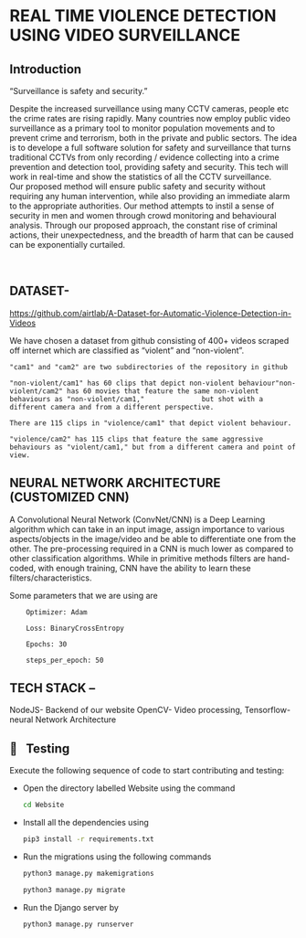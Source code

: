 # REAL TIME VIOLENCE DETECTION USING VIDEO SURVEILLANCE
## Introduction
“Surveillance is safety and security.”

Despite the increased surveillance using many CCTV cameras, people etc the crime rates are rising rapidly. Many countries now employ public video surveillance as a primary tool to monitor population movements and to prevent crime and terrorism, both in the private and public sectors.
The idea is to develope a full software solution for safety and surveillance that turns traditional CCTVs from only recording / evidence collecting into a crime prevention and detection tool, providing safety and security. This tech will work in real-time and show the statistics of all the CCTV surveillance.   
Our proposed method will ensure public safety and security without requiring any human intervention, while also providing an immediate alarm to the appropriate authorities. Our method attempts to instil a sense of security in men and women through crowd monitoring and behavioural analysis.
Through our proposed approach, the constant rise of criminal actions, their unexpectedness, and the breadth of harm that can be caused can be exponentially curtailed.

<br>


## DATASET-

https://github.com/airtlab/A-Dataset-for-Automatic-Violence-Detection-in-Videos

We have chosen a dataset from github consisting of 400+ videos scraped off internet which are classified as “violent” and “non-violent”.

	"cam1" and "cam2" are two subdirectories of the repository in github
            
	"non-violent/cam1" has 60 clips that depict non-violent behaviour"non-violent/cam2" has 60 movies that feature the same non-violent behaviours as "non-violent/cam1,"              but shot with a different camera and from a different perspective.
            
	There are 115 clips in "violence/cam1" that depict violent behaviour.
            
	"violence/cam2" has 115 clips that feature the same aggressive behaviours as "violent/cam1," but from a different camera and point of view.


## NEURAL NETWORK ARCHITECTURE (CUSTOMIZED CNN) 
A Convolutional Neural Network (ConvNet/CNN) is a Deep Learning algorithm which can take in an input image, assign importance to various aspects/objects in the image/video and be able to differentiate one from the other. The pre-processing required in a CNN is much lower as compared to other classification algorithms. While in primitive methods filters are hand-coded, with enough training, CNN have the ability to learn these filters/characteristics.

Some parameters that we are using are

        Optimizer: Adam

        Loss: BinaryCrossEntropy

        Epochs: 30

        steps_per_epoch: 50


## TECH STACK –
NodeJS- Backend of our website
OpenCV- Video processing,
Tensorflow- neural Network Architecture


## 💼 &nbsp; Testing

Execute the following sequence of code to start contributing and testing:
- Open the directory labelled Website using the command
    ```sh
    cd Website
    ```

- Install all the dependencies using
    ```sh
    pip3 install -r requirements.txt
    ```

- Run the migrations using the following commands
    ```sh
    python3 manage.py makemigrations
    ```
    ```sh
    python3 manage.py migrate
    ```

- Run the Django server by
    ```sh
    python3 manage.py runserver
    ```

<br>


